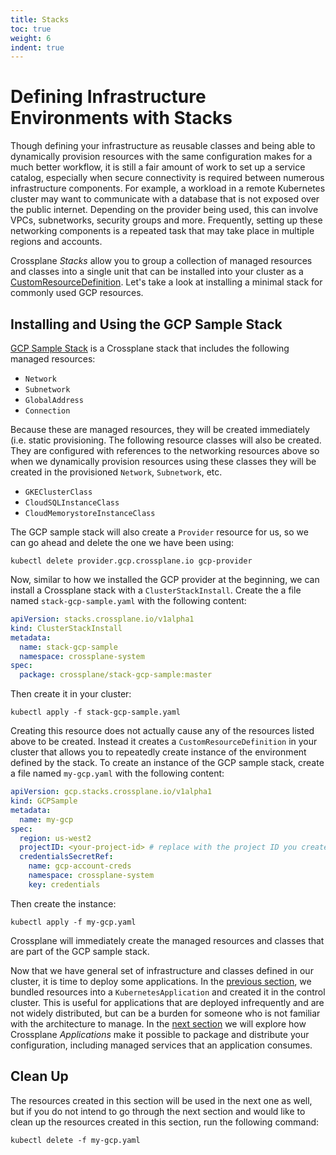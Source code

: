 ```yaml
---
title: Stacks
toc: true
weight: 6
indent: true
---
```


# Defining Infrastructure Environments with Stacks

Though defining your infrastructure as reusable classes and being able to
dynamically provision resources with the same configuration makes for a much
better workflow, it is still a fair amount of work to set up a service catalog,
especially when secure connectivity is required between numerous infrastructure
components. For example, a workload in a remote Kubernetes cluster may want to
communicate with a database that is not exposed over the public internet.
Depending on the provider being used, this can involve VPCs, subnetworks,
security groups and more. Frequently, setting up these networking components is
a repeated task that may take place in multiple regions and accounts.

Crossplane *Stacks* allow you to group a collection of managed resources and
classes into a single unit that can be installed into your cluster as a
[CustomResourceDefinition]. Let's take a look at installing a minimal stack for
commonly used GCP resources.


## Installing and Using the GCP Sample Stack

[GCP Sample Stack] is a Crossplane stack that includes the following managed
resources:

* `Network`
* `Subnetwork`
* `GlobalAddress`
* `Connection`

Because these are managed resources, they will be created immediately (i.e.
static provisioning. The following resource classes will also be created. They
are configured with references to the networking resources above so when we
dynamically provision resources using these classes they will be created in the
provisioned `Network`, `Subnetwork`, etc.

* `GKEClusterClass`
* `CloudSQLInstanceClass`
* `CloudMemorystoreInstanceClass`

The GCP sample stack will also create a `Provider` resource for us, so we can go
ahead and delete the one we have been using:

```
kubectl delete provider.gcp.crossplane.io gcp-provider
```

Now, similar to how we installed the GCP provider at the beginning, we can
install a Crossplane stack with a `ClusterStackInstall`. Create the a file named
`stack-gcp-sample.yaml` with the following content:

```yaml
apiVersion: stacks.crossplane.io/v1alpha1
kind: ClusterStackInstall
metadata:
  name: stack-gcp-sample
  namespace: crossplane-system
spec:
  package: crossplane/stack-gcp-sample:master
```

Then create it in your cluster:

```
kubectl apply -f stack-gcp-sample.yaml
```

Creating this resource does not actually cause any of the resources listed above
to be created. Instead it creates a `CustomResourceDefinition` in your cluster
that allows you to repeatedly create instance of the environment defined by the
stack. To create an instance of the GCP sample stack, create a file named
`my-gcp.yaml` with the following content:

```yaml
apiVersion: gcp.stacks.crossplane.io/v1alpha1
kind: GCPSample
metadata:
  name: my-gcp
spec:
  region: us-west2
  projectID: <your-project-id> # replace with the project ID you created your Provider with earlier
  credentialsSecretRef:
    name: gcp-account-creds
    namespace: crossplane-system
    key: credentials
```

Then create the instance:

```
kubectl apply -f my-gcp.yaml
```

Crossplane will immediately create the managed resources and classes that are
part of the GCP sample stack.

Now that we have general set of infrastructure and classes defined in our
cluster, it is time to deploy some applications. In the [previous section], we
bundled resources into a `KubernetesApplication` and created it in the control
cluster. This is useful for applications that are deployed infrequently and are
not widely distributed, but can be a burden for someone who is not familiar with
the architecture to manage. In the [next section] we will explore how Crossplane
*Applications* make it possible to package and distribute your configuration,
including managed services that an application consumes.

## Clean Up

The resources created in this section will be used in the next one as well, but
if you do not intend to go through the next section and would like to clean up
the resources created in this section, run the following command:

```
kubectl delete -f my-gcp.yaml
```

<!-- Named Links  -->

[CustomResourceDefinition]: https://kubernetes.io/docs/concepts/extend-kubernetes/api-extension/custom-resources/
[GCP Sample Stack]: https://github.com/crossplane/stack-gcp-sample
[previous section]: workload.md
[next section]: app.md
